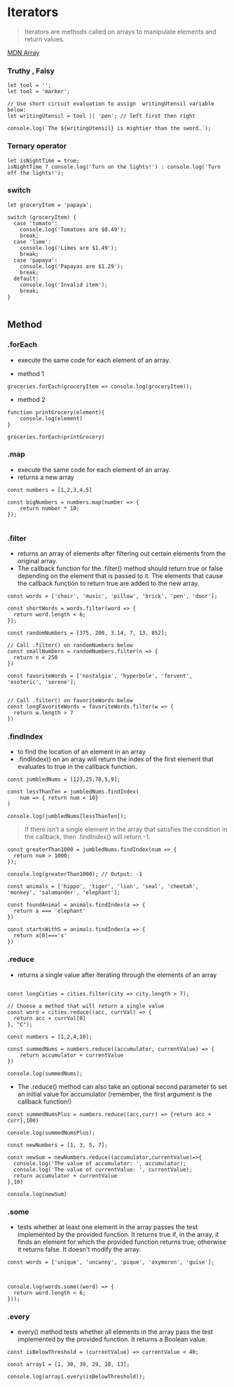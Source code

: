 # Iterators

> Iterators are methods called on arrays to manipulate elements and return values.

[MDN Array](https://developer.mozilla.org/en-US/docs/Web/JavaScript/Reference/Global_Objects/Array#Iteration_methods)

### Truthy , Falsy

```
let tool = '';
let tool = 'marker';

// Use short circuit evaluation to assign  writingUtensil variable below:
let writingUtensil = tool || 'pen'; // left first then right

console.log(`The ${writingUtensil} is mightier than the sword.`);
```

### Ternary operator

```
let isNightTime = true;
isNightTime ? console.log('Turn on the lights!') : console.log('Turn off the lights!');
```

### switch

```
let groceryItem = 'papaya';
 
switch (groceryItem) {
  case 'tomato':
    console.log('Tomatoes are $0.49');
    break;
  case 'lime':
    console.log('Limes are $1.49');
    break;
  case 'papaya':
    console.log('Papayas are $1.29');
    break;
  default:
    console.log('Invalid item');
    break;
}
 
```


## Method 

### .forEach
* execute the same code for each element of an array.

* method 1
```
groceries.forEach(groceryItem => console.log(groceryItem));
```

* method 2
```
function printGrocery(element){
    console.log(element)
}

groceries.forEach(printGrocery)
```

### .map
* execute the same code for each element of an array.
* returns a new array

```
const numbers = [1,2,3,4,5]

const bigNumbers = numbers.map(number => {
    return number * 10;
});


```

### .filter

* returns an array of elements after filtering out certain elements from the original array. 
* The callback function for the .filter() method should return true or false depending on the element that is passed to it. The elements that cause the callback function to return true are added to the new array.

```
const words = ['chair', 'music', 'pillow', 'brick', 'pen', 'door']; 
 
const shortWords = words.filter(word => {
  return word.length < 6;
});
```

```
const randomNumbers = [375, 200, 3.14, 7, 13, 852];

// Call .filter() on randomNumbers below
const smallNumbers = randomNumbers.filter(n => {
  return n < 250
})

const favoriteWords = ['nostalgia', 'hyperbole', 'fervent', 'esoteric', 'serene'];


// Call .filter() on favoriteWords below
const longFavoriteWords = favoriteWords.filter(w => {
  return w.length > 7
})

```


### .findIndex

* to find the location of an element in an array
* .findIndex() on an array will return the index of the first element that evaluates to true in the callback function.

```
const jumbledNums = [123,25,78,5,9];

const lessThanTen = jumbledNums.findIndex(
    num => { return num < 10}
)

console.log(jumbledNums[lessThanTen]);
```

> If there isn’t a single element in the array that satisfies the condition in the callback, then .findIndex() will return -1.

```
const greaterThan1000 = jumbledNums.findIndex(num => {
  return num > 1000;
});

console.log(greaterThan1000); // Output: -1

```

```
const animals = ['hippo', 'tiger', 'lion', 'seal', 'cheetah', 'monkey', 'salamander', 'elephant'];

const foundAnimal = animals.findIndex(a => {
  return a === 'elephant'
})

const startsWithS = animals.findIndex(a => {
  return a[0]==='s'
})
```

### .reduce
* returns a single value after iterating through the elements of an array

```

const longCities = cities.filter(city => city.length > 7);

// Choose a method that will return a single value
const word = cities.reduce((acc, currVal) => {
  return acc + currVal[0]
}, "C");
```

```
const numbers = [1,2,4,10];

const summedNums = numbers.reduce((accumulator, currentValue) => {
    return accumulator + currentValue
})

console.log(summedNums);
```

* The .reduce() method can also take an optional second parameter to set an initial value for accumulator (remember, the first argument is the callback function!)

```
const summedNumsPlus = numbers.reduce((acc,curr) => {return acc + curr},100)

console.log(summedNumsPlus);
```


```
const newNumbers = [1, 3, 5, 7];

const newSum = newNumbers.reduce((accumulator,currentValue)=>{
  console.log('The value of accumulator: ', accumulator);
  console.log('The value of currentValue: ', currentValue);
  return accumulator + currentValue
},10)

console.log(newSum)

```


### .some
*  tests whether at least one element in the array passes the test implemented by the provided function. It returns true if, in the array, it finds an element for which the provided function returns true; otherwise it returns false. It doesn't modify the array.

```
const words = ['unique', 'uncanny', 'pique', 'oxymoron', 'guise'];



console.log(words.some((word) => {
  return word.length < 6;
}));

```

### .every
* every() method tests whether all elements in the array pass the test implemented by the provided function. It returns a Boolean value.

```
const isBelowThreshold = (currentValue) => currentValue < 40;

const array1 = [1, 30, 39, 29, 10, 13];

console.log(array1.every(isBelowThreshold));
```
